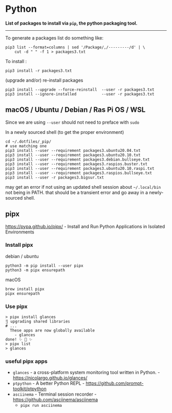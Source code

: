 # Python

**List of packages to install via `pip`, the python packaging tool.**

---

To generate a packages list do something like:

```
pip3 list --format=columns | sed '/Package/,/---------/d' | \
    cut -d " " -f 1 > packages3.txt
```

To install :

```
pip3 install -r packages3.txt
```

(upgrade and/or) re-install packages

```shell
pip3 install --upgrade --force-reinstall  --user -r packages3.txt
pip3 install --ignore-installed           --user -r packages3.txt
```

## macOS / Ubuntu / Debian / Ras Pi OS / WSL

Since we are using `--user` should not need to preface with `sudo`

In a newly sourced shell (to get the proper environment)

```shell
cd ~/.dotfiles/_pip/
# use matching one
pip3 install --user --requirement packages3.ubuntu20.04.txt
pip3 install --user --requirement packages3.ubuntu20.10.txt
pip3 install --user --requirement packages3.debian.bullseye.txt
pip3 install --user --requirement packages3.raspios.buster.txt
pip3 install --user --requirement packages3.ubuntu20.10.raspi.txt
pip3 install --user --requirement packages3.raspios.bullseye.txt
pip3 install --user -r packages3.bigsur.txt
```
may get an error if not using an updated shell session about `~/.local/bin` not being in PATH. that should be a transient error and go away in a newly-sourced shell.

## pipx

<https://pypa.github.io/pipx/> - Install and Run Python Applications in Isolated Environments

### Install pipx

debian / ubuntu

```shell
python3 -m pip install --user pipx
python3 -m pipx ensurepath
```

macOS 

```shell
brew install pipx
pipx ensurepath
```

### Use pipx

```console
> pipx install glances
⣻ upgrading shared libraries
# ...
  These apps are now globally available
    - glances
done! ✨ 🌟 ✨
> pipx list
> glances
```

### useful pipx apps

- `glances` - a cross-platform system monitoring tool written in Python. - https://nicolargo.github.io/glances/
- `ptpython` - A better Python REPL - https://github.com/prompt-toolkit/ptpython
- `asciinema` - Terminal session recorder - https://github.com/asciinema/asciinema
  - `pipx run asciinema`